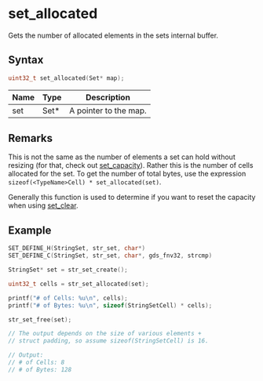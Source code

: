 # set_allocated

Gets the number of allocated elements in the sets internal buffer.

## Syntax

```c
uint32_t set_allocated(Set* map);
```

| Name | Type | Description |
| --- | --- | --- |
| set | Set* | A pointer to the map. |

## Remarks

This is not the same as the number of elements a set can hold without resizing (for that, check out [set_capacity]({{site.baseurl/set/set-capacity}})). Rather this is the number of cells allocated for the set. To get the number of total bytes, use the expression `sizeof(<TypeName>Cell) * set_allocated(set)`.

Generally this function is used to determine if you want to reset the capacity when using [set_clear]({{site.baseurl}}/set/set-clear).

## Example

```c
SET_DEFINE_H(StringSet, str_set, char*)
SET_DEFINE_C(StringSet, str_set, char*, gds_fnv32, strcmp)

StringSet* set = str_set_create();

uint32_t cells = str_set_allocated(set);

printf("# of Cells: %u\n", cells);
printf("# of Bytes: %u\n", sizeof(StringSetCell) * cells);

str_set_free(set);

// The output depends on the size of various elements +
// struct padding, so assume sizeof(StringSetCell) is 16.

// Output:
// # of Cells: 8
// # of Bytes: 128
```
